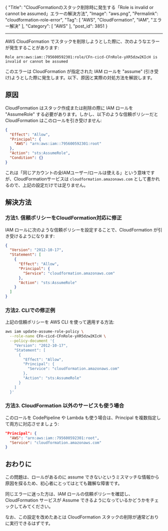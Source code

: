 {
    "Title": "CloudFormationのスタック削除時に発生する「Role is invalid or cannot be assumed」エラーの解決方法",
    "Image": "aws.png",
    "Permalink": "cloudformation-role-error",
    "Tag": [
        "AWS",
        "CloudFormation",
        "IAM",
        "エラー解決"
    ],
    "Category": [
        "AWS"
    ],
    "post_id": 3851
}

---

AWS CloudFormation でスタックを削除しようとした際に、次のようなエラーが発生することがあります:

```
Role arn:aws:iam::795600592301:role/CFn-cicd-CFnRole-yXR5dzw2KIcH is invalid or cannot be assumed
```

このエラーは CloudFormation が指定された IAM ロールを "assume" (引き受け)ようとした際に発生します。以下、原因と実際の対処方法を解説します。

## 原因

CloudFormation はスタック作成または削除の際に IAM ロールを "AssumeRole" する必要があります。しかし、以下のような信頼ポリシーだと CloudFormation はこのロールを引き受けません:

```json
{
  "Effect": "Allow",
  "Principal": {
    "AWS": "arn:aws:iam::795600592301:root"
  },
  "Action": "sts:AssumeRole",
  "Condition": {}
}
```

これは「同じアカウントの全IAMユーザー/ロールは使える」という意味ですが、CloudFormationサービスは `cloudformation.amazonaws.com` として書かれるので、上記の設定だけでは足りません。

## 解決方法

### 方法1. 信頼ポリシーをCloudFormation対応に修正

IAM ロールに次のような信頼ポリシーを設定することで、CloudFormation が引き受けるようになります:

```json
{
  "Version": "2012-10-17",
  "Statement": [
    {
      "Effect": "Allow",
      "Principal": {
        "Service": "cloudformation.amazonaws.com"
      },
      "Action": "sts:AssumeRole"
    }
  ]
}
```

### 方法2. CLIでの修正例

上記の信頼ポリシーを AWS CLI を使って適用する方法:

```bash
aws iam update-assume-role-policy \
  --role-name CFn-cicd-CFnRole-yXR5dzw2KIcH \
  --policy-document '{
    "Version": "2012-10-17",
    "Statement": [
      {
        "Effect": "Allow",
        "Principal": {
          "Service": "cloudformation.amazonaws.com"
        },
        "Action": "sts:AssumeRole"
      }
    ]
  }'
```

### 方法3. CloudFormation 以外のサービスも使う場合

このロールを CodePipeline や Lambda も使う場合は、Principal を複数指定して両方に対応させましょう:

```json
"Principal": {
  "AWS": "arn:aws:iam::795600592301:root",
  "Service": "cloudformation.amazonaws.com"
}
```

## おわりに

この問題は、ロールがあるのに assume できないというミスマッチな情報から原因を探るため、初心者にとってはとても難解な障害です。

同じエラーに迷った方は、IAM ロールの信頼ポリシーを確認し、CloudFormation サービスが Assume できるようになっているかどうかをチェックしてみてください。

なお、この設定を改めたあとは CloudFormation スタックの削除が通常どおりに実行できるはずです。

